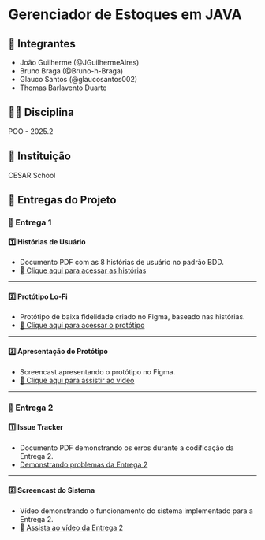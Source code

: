 # Gerenciador de Estoques em JAVA

## 👥 Integrantes
- João Guilherme (@JGuilhermeAires)
- Bruno Braga (@Bruno-h-Braga)
- Glauco Santos (@glaucosantos002)
- Thomas Barlavento Duarte

## 🧑‍🏫 Disciplina
POO - 2025.2

## 🏫 Instituição
CESAR School

## 📌 Entregas do Projeto

### 🚀 Entrega 1

#### 1️⃣ Histórias de Usuário
- Documento PDF com as 8 histórias de usuário no padrão BDD.  
- [📄 Clique aqui para acessar as histórias](Historias%20do%20usuário%20Seção%201.pdf)

---

#### 2️⃣ Protótipo Lo-Fi
- Protótipo de baixa fidelidade criado no Figma, baseado nas histórias.  
- [🎨 Clique aqui para acessar o protótipo](https://www.figma.com/design/zWb0R4IGBdi4vmgptayMj6/Untitled?node-id=0-1&t=phB4jmD4GaSLRdci-1)

---

#### 3️⃣ Apresentação do Protótipo
- Screencast apresentando o protótipo no Figma.  
- [🎥 Clique aqui para assistir ao vídeo](https://www.youtube.com/watch?v=h2TK5ozCEmc)

---

### 🚀 Entrega 2

#### 1️⃣ Issue Tracker
- Documento PDF demonstrando os erros durante a codificação da Entrega 2.
- [Demonstrando problemas da Entrega 2](ProblemasEnfrentados.pdf)

---

#### 2️⃣ Screencast do Sistema
- Vídeo demonstrando o funcionamento do sistema implementado para a Entrega 2.  
- [🎥 Assista ao vídeo da Entrega 2](link-do-youtube)
